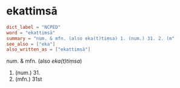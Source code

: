 # ekattimsā

``` toml
dict_label = "NCPED"
word = "ekattimsā"
summary = "num. & mfn. (also eka(t)tiṃsa) 1. (num.) 31. 2. (m"
see_also = ["eka"]
also_written_as = ["ekattimsā"]
```

num. & mfn. (also *eka(t)tiṃsa*)

1. (num.) 31.
2. (mfn.) 31st

